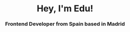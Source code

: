 <div align="center">
    <h1> Hey, I'm Edu! </h1>
    <h3>Frontend Developer from Spain based in Madrid</h3>
</div>
